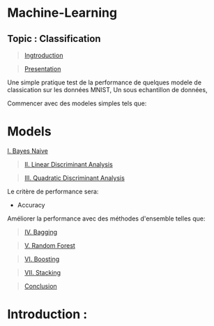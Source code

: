 # Machine-Learning
## Topic : Classification
> [Ingtroduction](#intro)

> [Presentation](#pres)

Une simple pratique test de la performance de quelques modele de classication sur les données MNIST, 
Un sous echantillon de données, 

Commencer avec des modeles simples tels que: 

# Models
[I. Bayes Naive](#bayes)

> [II. Linear Discriminant Analysis](#lda)

> [III. Quadratic Discriminant Analysis](#qda)

Le critère de performance sera:
- Accuracy

Améliorer la performance avec des méthodes d'ensemble telles que:
> [IV. Bagging](#bag)

> [V. Random Forest](#rf)

> [VI. Boosting](#boost)

> [VII. Stacking](#stack)

> [Conclusion](#conclu)

<a id="intro"></a>
# Introduction :

